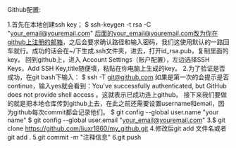 Github配置:

1.首先在本地创建ssh key；
$ ssh-keygen -t rsa -C "your_email@youremail.com"
后面的your_email@youremail.com改为你在github上注册的邮箱，之后会要求确认路径和输入密码，我们这使用默认的一路回车就行。成功的话会在~/下生成.ssh文件夹，进去，打开id_rsa.pub，复制里面的key。
回到github上，进入 Account Settings（账户配置），左边选择SSH Keys，Add SSH Key,title随便填，粘贴在你电脑上生成的key。
2.为了验证是否成功，在git bash下输入：
$ ssh -T git@github.com
如果是第一次的会提示是否continue，输入yes就会看到：You've successfully authenticated, but GitHub does not provide shell access 。这就表示已成功连上github。
接下来我们要做的就是把本地仓库传到github上去，在此之前还需要设置username和email，因为github每次commit都会记录他们。
$ git config --global user.name "your name"
$ git config --global user.email "your_email@youremail.com"
3.$ git clone https://github.com/liuxr1860/my_github.git
4.修改后git add 文件名或者git add .
5.git commit -m "注释信息"
6.git push 